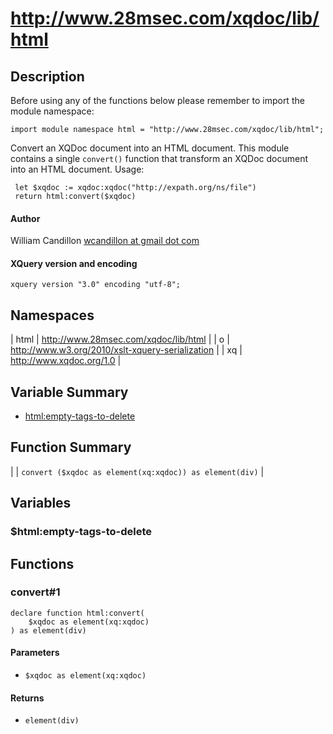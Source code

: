 # http://www.28msec.com/xqdoc/lib/html
## Description
Before using any of the functions below please remember to import the module namespace:

    import module namespace html = "http://www.28msec.com/xqdoc/lib/html";
 Convert an XQDoc document into an HTML document.
 This module contains a single `convert()` function
 that transform an XQDoc document into an HTML document.
 Usage:
 
    
     let $xqdoc := xqdoc:xqdoc("http://expath.org/ns/file")
     return html:convert($xqdoc)
     

#### Author
William Candillon [wcandillon at gmail dot com](# "Title")
#### XQuery version and encoding

    xquery version "3.0" encoding "utf-8";
## Namespaces


| html | http://www.28msec.com/xqdoc/lib/html |
| o | http://www.w3.org/2010/xslt-xquery-serialization |
| xq | http://www.xqdoc.org/1.0 |
## Variable Summary

* [html:empty-tags-to-delete](#html:empty-tags-to-delete "Title")

## Function Summary


|  | `convert ($xqdoc as element(xq:xqdoc)) as element(div)` |
## Variables
### $html:empty-tags-to-delete

## Functions
### convert#1

    declare function html:convert(
        $xqdoc as element(xq:xqdoc)
    ) as element(div)

#### Parameters

* `$xqdoc as element(xq:xqdoc)`

#### Returns

* `element(div)`


